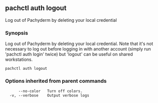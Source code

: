 ## pachctl auth logout

Log out of Pachyderm by deleting your local credential

### Synopsis


Log out of Pachyderm by deleting your local credential. Note that it's not necessary to log out before logging in with another account (simply run 'pachctl auth login' twice) but 'logout' can be useful on shared workstations.

```
pachctl auth logout
```

### Options inherited from parent commands

```
      --no-color   Turn off colors.
  -v, --verbose    Output verbose logs
```

